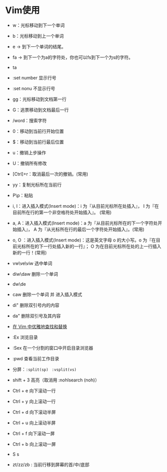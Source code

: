# Vim使用
* w：光标移动到下一个单词
* b：光标移动到上一个单词
* e → 到下一个单词的结尾。
* fa → 到下一个为a的字符处，你也可以fs到下一个为s的字符。
* ta
* :set number 显示行号
* :set nonu 不显示行号
* gg：光标移动到文档第一行
* G：逃票移动到文档最后一行
* /word：搜索字符
* 0：移动到当前行开始位置
* $：移动到当前行最后位置
* u：撤销上步操作
* U：撤销所有修改
* [Ctrl]+r：取消最后一次的撤销。(常用)
* yy：复制光标所在当前行
* P\p：粘贴
* i, I：进入插入模式(Insert mode)：i 为『从目前光标所在处插入』， I 为『在目前所在行的第一个非空格符处开始插入』。 (常用)
* a, A：进入插入模式(Insert mode)：a 为『从目前光标所在的下一个字符处开始插入』， A 为『从光标所在行的最后一个字符处开始插入』。(常用)
* o, O	：进入插入模式(Insert mode)：这是英文字母 o 的大小写。o 为『在目前光标所在的下一行处插入新的一行』； O 为在目前光标所在处的上一行插入新的一行！(常用)

* vw\ve\viw 选中单词
* diw\daw 删除一个单词
* dw\de
* caw 删除一个单词 并 进入插入模式
* di" 删除双引号内的内容
* da" 删除双引号及其内容
* [在 Vim 中优雅地查找和替换](http://harttle.com/2016/08/08/vim-search-in-file.html)

* :Ex 浏览目录
* :Sex 在一个分割的窗口中开启目录浏览器
* :pwd 查看当前工作目录

* 分屏：`:split(sp)` ` :vsplit(vs)`

* shift + 3 高亮（取消用 :nohlsearch (noh)）
* Ctrl + e 向下滚动一行
* Ctrl + y 向上滚动一行
* Ctrl + d 向下滚动半屏
* Ctrl + u 向上滚动半屏
* Ctrl + f 向下滚动一屏
* Ctrl + b 向上滚动一屏 
* S s 
* zt/zz/zb : 当前行移到屏幕的首/中/底部
